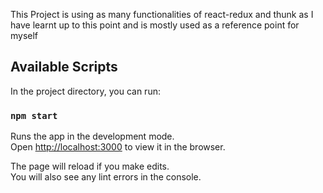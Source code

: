 This Project is using as many functionalities of react-redux and thunk as I have learnt up to this point and is mostly used as a reference point for myself

## Available Scripts

In the project directory, you can run:

### `npm start`

Runs the app in the development mode.\
Open [http://localhost:3000](http://localhost:3000) to view it in the browser.

The page will reload if you make edits.\
You will also see any lint errors in the console.
